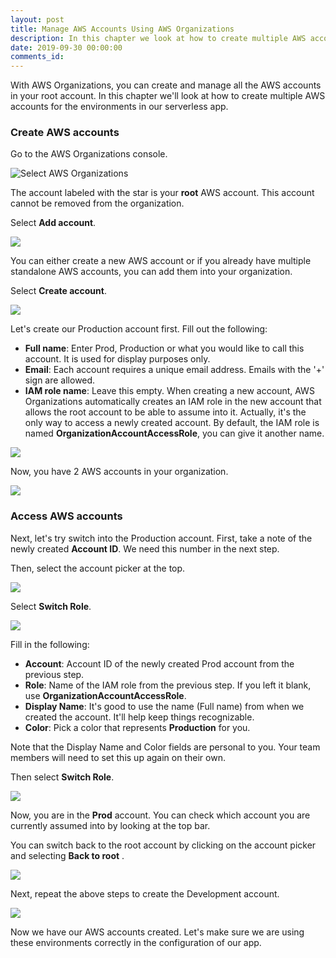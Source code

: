 ```yaml
---
layout: post
title: Manage AWS Accounts Using AWS Organizations
description: In this chapter we look at how to create multiple AWS accounts for the environments in your Serverless Framework app. We'll be using the AWS Organizations console for this.
date: 2019-09-30 00:00:00
comments_id: 
---
```


With AWS Organizations, you can create and manage all the AWS accounts in your root account. In this chapter we'll look at how to create multiple AWS accounts for the environments in our serverless app.

### Create AWS accounts

Go to the AWS Organizations console.

![Select AWS Organizations ](/assets/best-practices/create-and-manage-aws-accounts-using-aws-organizations-1.png)

The account labeled with the star is your **root** AWS account. This account cannot be removed from the organization.

Select **Add account**.

![](/assets/best-practices/create-and-manage-aws-accounts-using-aws-organizations-2.png)

You can either create a new AWS account or if you already have multiple standalone AWS accounts, you can add them into your organization.

Select **Create account**.

![](/assets/best-practices/create-and-manage-aws-accounts-using-aws-organizations-3.png)

Let's create our Production account first. Fill out the following:

- **Full name**: Enter Prod, Production or what you would like to call this account. It is used for display purposes only.
- **Email**: Each account requires a unique email address. Emails with the '+' sign are allowed.
- **IAM role name**: Leave this empty. When creating a new account, AWS Organizations automatically creates an IAM role in the new account that allows the root account to be able to assume into it. Actually, it's the only way to access a newly created account. By default, the IAM role is named **OrganizationAccountAccessRole**, you can give it another name.

![](/assets/best-practices/create-and-manage-aws-accounts-using-aws-organizations-4.png)

Now, you have 2 AWS accounts in your organization.

![](/assets/best-practices/create-and-manage-aws-accounts-using-aws-organizations-5.png)

### Access AWS accounts

Next, let's try switch into the Production account. First, take a note of the newly created **Account ID**. We need this number in the next step.

Then, select the account picker at the top.

![](/assets/best-practices/create-and-manage-aws-accounts-using-aws-organizations-6.png)

Select **Switch Role**.

![](/assets/best-practices/create-and-manage-aws-accounts-using-aws-organizations-7.png)

Fill in the following:

- **Account**: Account ID of the newly created Prod account from the previous step.
- **Role**: Name of the IAM role from the previous step. If you left it blank, use **OrganizationAccountAccessRole**.
- **Display Name**: It's good to use the name (Full name) from when we created the account. It'll help keep things recognizable.
- **Color**: Pick a color that represents **Production** for you.

Note that the Display Name and Color fields are personal to you. Your team members will need to set this up again on their own.

Then select **Switch Role**.

![](/assets/best-practices/create-and-manage-aws-accounts-using-aws-organizations-8.png)

Now, you are in the **Prod** account. You can check which account you are currently assumed into by looking at the top bar.

You can switch back to the root account by clicking on the account picker and selecting **Back to root** .

![](/assets/best-practices/create-and-manage-aws-accounts-using-aws-organizations-9.png)

Next, repeat the above steps to create the Development account.

![](/assets/best-practices/create-and-manage-aws-accounts-using-aws-organizations-10.png)

Now we have our AWS accounts created. Let's make sure we are using these environments correctly in the configuration of our app.
